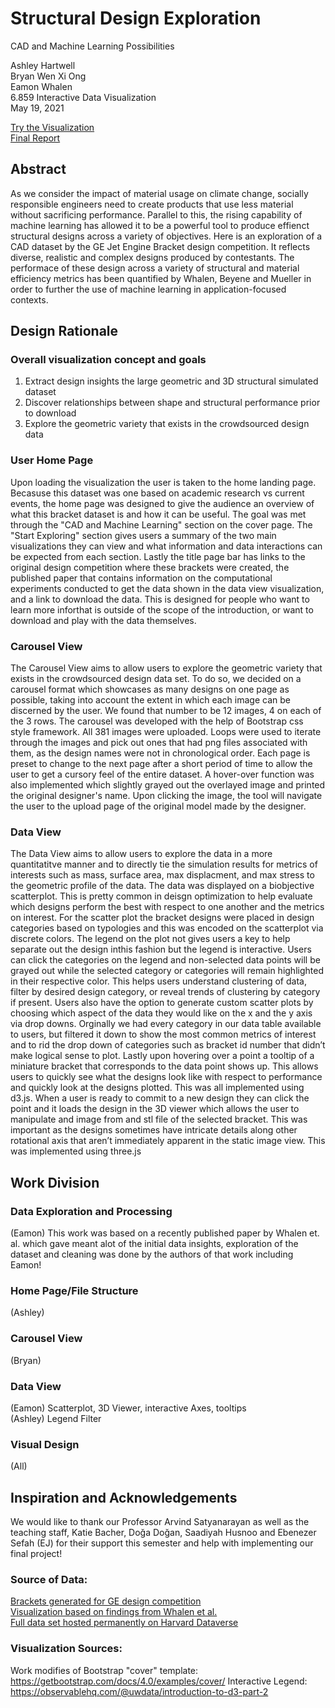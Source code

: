 # Structural Design Exploration
CAD and Machine Learning Possibilities

Ashley Hartwell  
Bryan Wen Xi Ong  
Eamon Whalen<br>
6.859 Interactive Data Visualization<br>
May 19, 2021<br>

[Try the Visualization](https://6859-sp21.github.io/final-project-structural_design_exploration/) <br>
[Final Report](https://docs.google.com/document/d/1oNeSM8zf2lmE1hdvTT-8jw6LCKGyztRjKmZ7nFZ6P-g/edit?usp=sharing)

## Abstract
As we consider the impact of material usage on climate change, socially responsible engineers need to create products that use less material without sacrificing performance. Parallel to this, the rising capability of machine learning has allowed it to be a powerful tool to produce effienct structural designs across a variety of objectives. Here is an exploration of a CAD dataset by the GE Jet Engine Bracket design competition. It reflects diverse, realistic and complex designs produced by contestants. The performace of these design across a variety of structural and material efficiency metrics has been quantified by Whalen, Beyene and Mueller in order to further the use of machine learning in application-focused contexts.

## Design Rationale
### Overall visualization concept and goals
1. Extract design insights the large geometric and 3D structural simulated dataset <br>
2. Discover relationships between shape and structural performance prior to download <br>
3. Explore the geometric variety that exists in the crowdsourced design data

### User Home Page
Upon loading the visualization the user is taken to the home landing page. Becasuse this dataset was one based on academic research vs current events, the home page was designed to give the audience an overview of what this bracket dataset is and how it can be useful. The goal was met through the "CAD and Machine Learning" section on the cover page. The "Start Exploring" section gives users a summary of the two main visualizations they can view and what information and data interactions can be expected from each section. Lastly the title page bar has links to the original design competition where these brackets were created, the published paper that contains information on the computational experiments conducted to get the data shown in the data view visualization, and a link to download the data. This is designed for people who want to learn more inforthat is outside of the scope of the introduction, or want to download and play with the data themselves. 

### Carousel View
The Carousel View aims to allow users to explore the geometric variety that exists in the crowdsourced design data set. To do so, we decided on a carousel format which showcases as many designs on one page as possible, taking into account the extent in which each image can be discerned by the user. We found that number to be 12 images, 4 on each of the 3 rows. The carousel was developed with the help of Bootstrap css style framework. All 381 images were uploaded. Loops were used to iterate through the images and pick out ones that had png files associated with them, as the design names were not in chronological order. Each page is preset to change to the next page after a short period of time to allow the user to get a cursory feel of the entire dataset. A hover-over function was also implemented which slightly grayed out the overlayed image and printed the original designer's name. Upon clicking the image, the tool will navigate the user to the upload page of the original model made by the designer.

### Data View
The Data View aims to allow users to explore the data in a more quantitatitve manner and to directly tie the simulation results for metrics of interests such as mass, surface area, max displacment, and max stress to the geometric profile of the data. The data was displayed on a biobjective scatterplot. This is pretty common in deisgn optimization to help evaluate which designs perform the best with respect to one another and the metrics on interest. For the scatter plot the bracket designs were placed in design categories based on typologies and this was encoded on the scatterplot via discrete colors. The legend on the plot not gives users a key to help separate out the design inthis fashion but the legend is interactive. Users can click the categories on the legend and non-selected data points will be grayed out while the selected category or categories will remain highlighted in their respective color. This helps users understand clustering of data, filter by desired design category, or reveal trends of clustering by category if present. Users also have the option to generate custom scatter plots by choosing which aspect of the data they would like on the x and the y axis via drop downs. Orginally we had every category in our data table available to users, but filtered it down to show the most common metrics of interest and to rid the drop down of categories such as bracket id number that didn’t make logical sense to plot. Lastly upon hovering over a point a tooltip of a miniature bracket that corresponds to the data point shows up. This allows users to quickly see what the designs look like with respect to performance and quickly look at the designs plotted. This was all implemented using d3.js. When a user is ready to commit to a new design they can click the point and it loads the design in the 3D viewer which allows the user to manipulate and image from and stl file of the selected bracket. This was important as the designs sometimes have intricate details along other rotational axis that aren’t immediately apparent in the static image view. This was implemented using three.js

## Work Division
### Data Exploration and Processing
(Eamon) This work was based on a recently published paper by Whalen et. al. which gave meant alot of the initial data insights, exploration of the dataset and cleaning was done by the authors of that work including Eamon! 

### Home Page/File Structure
(Ashley)

### Carousel View
(Bryan)

### Data View
(Eamon) Scatterplot, 3D Viewer, interactive Axes, tooltips
<br>
(Ashley) Legend Filter

### Visual Design
(All)

## Inspiration and Acknowledgements
We would like to thank our Professor Arvind Satyanarayan as well as the teaching staff, Katie Bacher, Doğa Doğan, Saadiyah Husnoo and Ebenezer Sefah (EJ) for their support this semester and help with implementing our final project!

### Source of Data: 
[Brackets generated for GE design competition](https://grabcad.com/challenges/ge-jet-engine-bracket-challenge) <br>
[Visualization based on findings from Whalen et al.](https://arxiv.org/abs/2105.03534) <br>
[Full data set hosted permanently on Harvard Dataverse](https://dataverse.harvard.edu/dataset.xhtml?persistentId=doi:10.7910/DVN/XFUWJG)

### Visualization Sources: 
Work modifies of Bootstrap "cover" template: https://getbootstrap.com/docs/4.0/examples/cover/
Interactive Legend: https://observablehq.com/@uwdata/introduction-to-d3-part-2

